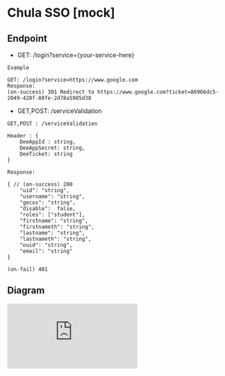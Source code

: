 # Chula SSO [mock]
## Endpoint
- GET: /login?service={your-service-here}
```
Example 

GET: /login?service=https://www.google.com
Response: 
(on-success) 301 Redirect to https://www.google.com?ticket=86966dc5-2049-428f-88fe-2d78a5985d38
```
- GET,POST: /serviceValidation

```
GET,POST : /serviceValidation

Header : {
	DeeAppId : string, 
	DeeAppSecret: string, 
	DeeTicket: string
}

Response: 

{ // (on-success) 200
	"uid": "string",
	"username": "string",
	"gecos": "string",
	"disable":  false,
	"roles": ["student"],
	"firstname": "string",
	"firstnameth": "string",
	"lastname": "string",
	"lastnameth": "string",
	"ouid": "string",
	"email": "string"
}

(on-fail) 401

```
## Diagram 
![chula-sso](https://account.it.chula.ac.th/wiki/lib/plugins/plantuml/img.php?width=0&height=0&title=PlantUML%20Graph&align=&version=2011-07-16&md5=f8f62ed0420593df3f158216f286b820)
